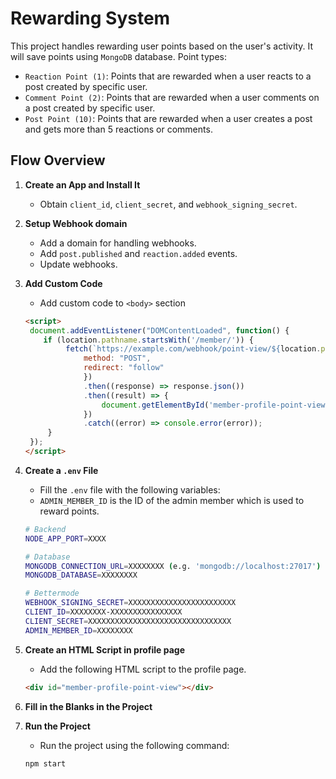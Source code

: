 # Rewarding System

This project handles rewarding user points based on the user's activity.
It will save points using `MongoDB` database.
Point types:

- `Reaction Point (1)`: Points that are rewarded when a user reacts to a post created by specific user.
- `Comment Point (2)`: Points that are rewarded when a user comments on a post created by specific user.
- `Post Point (10)`: Points that are rewarded when a user creates a post and gets more than 5 reactions or comments.

## Flow Overview

1. **Create an App and Install It**
    - Obtain `client_id`, `client_secret`, and `webhook_signing_secret`.

2. **Setup Webhook domain**
    - Add a domain for handling webhooks.
    - Add `post.published` and `reaction.added` events.
    - Update webhooks.

3. **Add Custom Code**
    - Add custom code to `<body>` section
   ```html
   <script>
    document.addEventListener("DOMContentLoaded", function() {
       if (location.pathname.startsWith('/member/')) {
            fetch(`https://example.com/webhook/point-view/${location.pathname.replace('/member/', '')}`, {
                method: "POST",
                redirect: "follow"
                })
                .then((response) => response.json())
                .then((result) => {
                    document.getElementById('member-profile-point-view').innerHTML = result.data.html
                })
                .catch((error) => console.error(error));
        } 
    });
   </script>
   ```

4. **Create a `.env` File**
   - Fill the `.env` file with the following variables:
   - `ADMIN_MEMBER_ID` is the ID of the admin member which is used to reward points.
    ```sh
   # Backend
   NODE_APP_PORT=XXXX
   
   # Database
   MONGODB_CONNECTION_URL=XXXXXXXX (e.g. 'mongodb://localhost:27017')
   MONGODB_DATABASE=XXXXXXXX
   
   # Bettermode
   WEBHOOK_SIGNING_SECRET=XXXXXXXXXXXXXXXXXXXXXXXX
   CLIENT_ID=XXXXXXXX-XXXXXXXXXXXXXXXX
   CLIENT_SECRET=XXXXXXXXXXXXXXXXXXXXXXXXXXXXXXXX
   ADMIN_MEMBER_ID=XXXXXXXX
    ```

5. **Create an HTML Script in profile page**
    - Add the following HTML script to the profile page.
    ```html
    <div id="member-profile-point-view"></div>
    ```

6. **Fill in the Blanks in the Project**

7. **Run the Project**
    - Run the project using the following command:
    ```sh
    npm start
    ```
